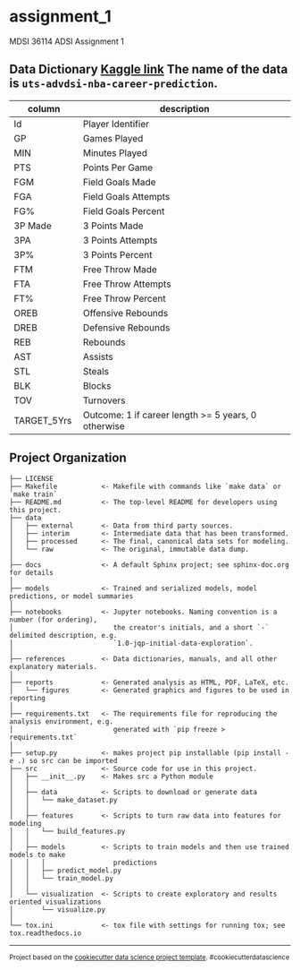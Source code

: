 assignment_1
==============================

MDSI 36114 ADSI Assignment 1



Data Dictionary
[Kaggle link](https://www.kaggle.com/c/uts-advdsi-nba-career-prediction/data?select=sample_submission.csv)
The name of the data is `uts-advdsi-nba-career-prediction`.
----------------------------
| column       | description                                         |
|--------------|-----------------------------------------------------|
| Id           | Player Identifier                                   |
| GP           | Games Played                                        |
| MIN          | Minutes Played                                      |
| PTS          | Points Per Game                                     |
| FGM          | Field Goals Made                                    |
| FGA          | Field Goals Attempts                                |
| FG%          | Field Goals Percent                                 |
| 3P Made      | 3 Points Made                                       |
| 3PA          | 3 Points Attempts                                   |
| 3P%          | 3 Points Percent                                    |
| FTM          | Free Throw Made                                     |
| FTA          | Free Throw Attempts                                 |
| FT%          | Free Throw Percent                                  |
| OREB         | Offensive Rebounds                                  |
| DREB         | Defensive Rebounds                                  |
| REB          | Rebounds                                            |
| AST          | Assists                                             |
| STL          | Steals                                              |
| BLK          | Blocks                                              |
| TOV          | Turnovers                                           |
| TARGET_5Yrs  | Outcome: 1 if career length >= 5 years, 0 otherwise |

Project Organization
------------

    ├── LICENSE
    ├── Makefile           <- Makefile with commands like `make data` or `make train`
    ├── README.md          <- The top-level README for developers using this project.
    ├── data
    │   ├── external       <- Data from third party sources.
    │   ├── interim        <- Intermediate data that has been transformed.
    │   ├── processed      <- The final, canonical data sets for modeling.
    │   └── raw            <- The original, immutable data dump.
    │
    ├── docs               <- A default Sphinx project; see sphinx-doc.org for details
    │
    ├── models             <- Trained and serialized models, model predictions, or model summaries
    │
    ├── notebooks          <- Jupyter notebooks. Naming convention is a number (for ordering),
    │                         the creator's initials, and a short `-` delimited description, e.g.
    │                         `1.0-jqp-initial-data-exploration`.
    │
    ├── references         <- Data dictionaries, manuals, and all other explanatory materials.
    │
    ├── reports            <- Generated analysis as HTML, PDF, LaTeX, etc.
    │   └── figures        <- Generated graphics and figures to be used in reporting
    │
    ├── requirements.txt   <- The requirements file for reproducing the analysis environment, e.g.
    │                         generated with `pip freeze > requirements.txt`
    │
    ├── setup.py           <- makes project pip installable (pip install -e .) so src can be imported
    ├── src                <- Source code for use in this project.
    │   ├── __init__.py    <- Makes src a Python module
    │   │
    │   ├── data           <- Scripts to download or generate data
    │   │   └── make_dataset.py
    │   │
    │   ├── features       <- Scripts to turn raw data into features for modeling
    │   │   └── build_features.py
    │   │
    │   ├── models         <- Scripts to train models and then use trained models to make
    │   │   │                 predictions
    │   │   ├── predict_model.py
    │   │   └── train_model.py
    │   │
    │   └── visualization  <- Scripts to create exploratory and results oriented visualizations
    │       └── visualize.py
    │
    └── tox.ini            <- tox file with settings for running tox; see tox.readthedocs.io


--------

<p><small>Project based on the <a target="_blank" href="https://drivendata.github.io/cookiecutter-data-science/">cookiecutter data science project template</a>. #cookiecutterdatascience</small></p>
